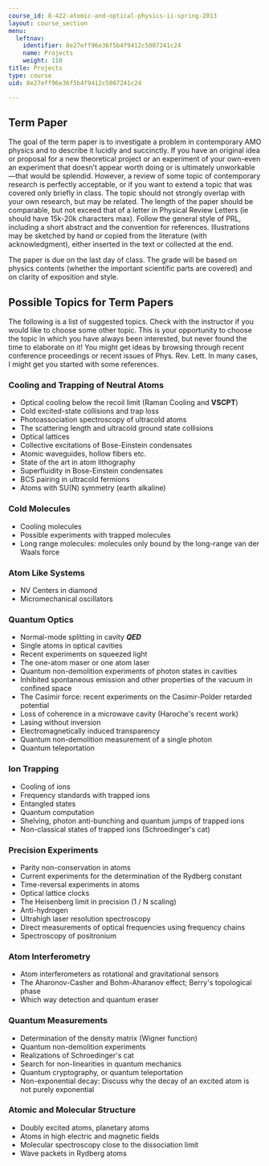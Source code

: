 ```yaml
---
course_id: 8-422-atomic-and-optical-physics-ii-spring-2013
layout: course_section
menu:
  leftnav:
    identifier: 8e27eff96e36f5b4f9412c5007241c24
    name: Projects
    weight: 110
title: Projects
type: course
uid: 8e27eff96e36f5b4f9412c5007241c24

---
```


Term Paper
----------

The goal of the term paper is to investigate a problem in contemporary AMO physics and to describe it lucidly and succinctly. If you have an original idea or proposal for a new theoretical project or an experiment of your own-even an experiment that doesn’t appear worth doing or is ultimately unworkable—that would be splendid. However, a review of some topic of contemporary research is perfectly acceptable, or if you want to extend a topic that was covered only briefly in class. The topic should not strongly overlap with your own research, but may be related. The length of the paper should be comparable, but not exceed that of a letter in Physical Review Letters (ie should have 15k-20k characters max). Follow the general style of PRL, including a short abstract and the convention for references. Illustrations may be sketched by hand or copied from the literature (with acknowledgment), either inserted in the text or collected at the end.

The paper is due on the last day of class. The grade will be based on physics contents (whether the important scientific parts are covered) and on clarity of exposition and style.

Possible Topics for Term Papers
-------------------------------

The following is a list of suggested topics. Check with the instructor if you would like to choose some other topic. This is your opportunity to choose the topic in which you have always been interested, but never found the time to elaborate on it! You might get ideas by browsing through recent conference proceedings or recent issues of Phys. Rev. Lett. In many cases, I might get you started with some references.

### Cooling and Trapping of Neutral Atoms

*   Optical cooling below the recoil limit (Raman Cooling and **VSCPT**)
*   Cold excited-state collisions and trap loss
*   Photoassociation spectroscopy of ultracold atoms
*   The scattering length and ultracold ground state collisions
*   Optical lattices
*   Collective excitations of Bose-Einstein condensates
*   Atomic waveguides, hollow fibers etc.
*   State of the art in atom lithography
*   Superfluidity in Bose-Einstein condensates
*   BCS pairing in ultracold fermions
*   Atoms with SU(N) symmetry (earth alkaline)

### Cold Molecules

*   Cooling molecules
*   Possible experiments with trapped molecules
*   Long range molecules: molecules only bound by the long-range van der Waals force

### Atom Like Systems

*   NV Centers in diamond
*   Micromechanical oscillators

### Quantum Optics

*   Normal-mode splitting in cavity _**QED**_
*   Single atoms in optical cavities
*   Recent experiments on squeezed light
*   The one-atom maser or one atom laser
*   Quantum non-demolition experiments of photon states in cavities
*   Inhibited spontaneous emission and other properties of the vacuum in confined space
*   The Casimir force: recent experiments on the Casimir-Polder retarded potential
*   Loss of coherence in a microwave cavity (Haroche's recent work)
*   Lasing without inversion
*   Electromagnetically induced transparency
*   Quantum non-demolition measurement of a single photon
*   Quantum teleportation

### Ion Trapping

*   Cooling of ions
*   Frequency standards with trapped ions
*   Entangled states
*   Quantum computation
*   Shelving, photon anti-bunching and quantum jumps of trapped ions
*   Non-classical states of trapped ions (Schroedinger's cat)

### Precision Experiments

*   Parity non-conservation in atoms
*   Current experiments for the determination of the Rydberg constant
*   Time-reversal experiments in atoms
*   Optical lattice clocks
*   The Heisenberg limit in precision (1 / N scaling)
*   Anti-hydrogen
*   Ultrahigh laser resolution spectroscopy
*   Direct measurements of optical frequencies using frequency chains
*   Spectroscopy of positronium

### Atom Interferometry

*   Atom interferometers as rotational and gravitational sensors
*   The Aharonov-Casher and Bohm-Aharanov effect; Berry's topological phase
*   Which way detection and quantum eraser

### Quantum Measurements

*   Determination of the density matrix (Wigner function)
*   Quantum non-demolition experiments
*   Realizations of Schroedinger's cat
*   Search for non-linearities in quantum mechanics
*   Quantum cryptography, or quantum teleportation
*   Non-exponential decay: Discuss why the decay of an excited atom is not purely exponential

### Atomic and Molecular Structure

*   Doubly excited atoms, planetary atoms
*   Atoms in high electric and magnetic fields
*   Molecular spectroscopy close to the dissociation limit
*   Wave packets in Rydberg atoms